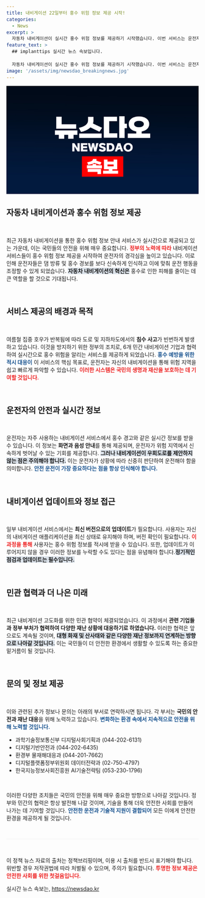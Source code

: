```yaml
---
title: 내비게이션 22일부터 홍수 위험 정보 제공 시작!
categories:
  - News
excerpt: >
  자동차 내비게이션이 실시간 홍수 위험 정보를 제공하기 시작했습니다. 이번 서비스는 운전자가 위험지역에서 벗어나게 돕고, 집중호우로 인한 피해를 예방하기 위한 민관 협력의 일환입니다. 디지털 시대의 스마트 드라이빙을 놓치지 마세요!
feature_text: >
  ## implanttips 실시간 뉴스 속보입니다.

  자동차 내비게이션이 실시간 홍수 위험 정보를 제공하기 시작했습니다. 이번 서비스는 운전자가 위험지역에서 벗어나게 돕고, 집중호우로 인한 피해를 예방하기 위한 민관 협력의 일환입니다. 디지털 시대의 스마트 드라이빙을 놓치지 마세요!
image: '/assets/img/newsdao_breakingnews.jpg'
---
```


<p><img src="/assets/img/newsdao_breakingnews.jpg" alt="implanttips 속보" /></p>

<h2 data-ke-size="size26">자동차 내비게이션과 홍수 위험 정보 제공</h2>

<p data-ke-size="size16">&nbsp;</p>

<p>최근 자동차 내비게이션을 통한 홍수 위험 정보 안내 서비스가 실시간으로 제공되고 있는 가운데, 이는 국민들의 안전을 위해 매우 중요합니다. <b><span style="color: #ee2323;">정부의 노력에 따라</span></b> 내비게이션 서비스들이 홍수 위험 정보 제공을 시작하여 운전자의 경각심을 높이고 있습니다. 이로 인해 운전자들은 댐 방류 및 홍수 경보를 보다 신속하게 인식하고 이에 맞춰 운전 행동을 조정할 수 있게 되었습니다. <b><span style="background-color: #21538527;">자동차 내비게이션의 혁신은</span></b> 홍수로 인한 피해를 줄이는 데 큰 역할을 할 것으로 기대됩니다. </p>

<p data-ke-size="size16">&nbsp;</p>

<h2 data-ke-size="size26">서비스 제공의 배경과 목적</h2>

<p data-ke-size="size16">&nbsp;</p>

<p>여름철 집중 호우가 반복됨에 따라 도로 및 지하차도에서의 <b>침수 사고</b>가 빈번하게 발생하고 있습니다. 이것을 방지하기 위한 정부의 조치로, 6개 민간 내비게이션 기업과 협력하여 실시간으로 홍수 위험을 알리는 서비스를 제공하게 되었습니다. <b><span style="color: #1a5490;">홍수 예방을 위한 적시 대응이</span></b> 이 서비스의 핵심 목표로, 운전자는 자신의 내비게이션을 통해 위험 지역을 쉽고 빠르게 파악할 수 있습니다. <b><span style="color: #ee2323;">이러한 시스템은 국민의 생명과 재산을 보호하는 데 기여할 것입니다.</span></b></p>

<p data-ke-size="size16">&nbsp;</p>

<h2 data-ke-size="size26">운전자의 안전과 실시간 정보</h2>

<p data-ke-size="size16">&nbsp;</p>

<p>운전자는 자주 사용하는 내비게이션 서비스에서 홍수 경고와 같은 실시간 정보를 받을 수 있습니다. 이 정보는 <b>화면과 음성 안내</b>를 통해 제공되며, 운전자가 위험 지역에서 신속하게 벗어날 수 있는 기회를 제공합니다. <b><span style="background-color: #21538527;">그러나 내비게이션이 우회도로를 제안하지 않는 점은 주의해야 합니다.</span></b> 이는 운전자가 상황에 따라 신중히 판단하여 운전해야 함을 의미합니다. <b><span style="color: #1a5490;">안전 운전이 가장 중요하다는 점을 항상 인식해야 합니다.</span></b></p>

<p data-ke-size="size16">&nbsp;</p>

<h2 data-ke-size="size26">내비게이션 업데이트와 정보 접근</h2>

<p data-ke-size="size16">&nbsp;</p>

<p>일부 내비게이션 서비스에서는 <b>최신 버전으로의 업데이트</b>가 필요합니다. 사용자는 자신의 내비게이션 애플리케이션을 최신 상태로 유지해야 하며, 버전 확인이 필요합니다. <b><span style="color: #ee2323;">이 과정을 통해</span></b> 사용자는 홍수 위험 정보를 적시에 받을 수 있습니다. 또한, 업데이트가 이루어지지 않을 경우 이러한 정보를 누락할 수도 있다는 점을 유념해야 합니다.<b><span style="background-color: #21538527;">정기적인 점검과 업데이트는 필수입니다.</span></b></p>

<p data-ke-size="size16">&nbsp;</p>

<h2 data-ke-size="size26">민관 협력과 더 나은 미래</h2>

<p data-ke-size="size16">&nbsp;</p>

<p>최근 내비게이션 고도화를 위한 민관 협약이 체결되었습니다. 이 과정에서 <b>관련 기업들과 정부 부처가 협력하여 다양한 재난 상황에 대응하기로 하였습니다.</b> 이러한 협력은 앞으로도 계속될 것이며, <b><span style="background-color: #21538527;">대형 화재 및 산사태와 같은 다양한 재난 정보까지 연계하는 방향으로 나아갈 것입니다.</span></b> 이는 국민들이 더 안전한 환경에서 생활할 수 있도록 하는 중요한 밑거름이 될 것입니다.</p>

<p data-ke-size="size16">&nbsp;</p>

<h2 data-ke-size="size26">문의 및 정보 제공</h2>

<p data-ke-size="size16">&nbsp;</p>

<p>이와 관련된 추가 정보나 문의는 아래의 부서로 연락하시면 됩니다. 각 부서는 <b>국민의 안전과 재난 대응</b>을 위해 노력하고 있습니다. <b><span style="color: #1a5490;">변화하는 환경 속에서 지속적으로 안전을 위해 노력할 것입니다.</span></b></p>

<ul>
<li>과학기술정보통신부 디지털사회기획과 (044-202-6131)</li>
<li>디지털기반안전과 (044-202-6435)</li>
<li>환경부 물재해대응과 (044-201-7662)</li>
<li>디지털플랫폼정부위원회 데이터전략과 (02-750-4797)</li>
<li>한국지능정보사회진흥원 AI기술전략팀 (053-230-1796)</li>
</ul>

<p data-ke-size="size16">&nbsp;</p>

<p>이러한 다양한 조치들은 국민의 안전을 위해 매우 중요한 방향으로 나아갈 것입니다. 정부와 민간의 협력은 항상 발전해 나갈 것이며, 기술을 통해 더욱 안전한 사회를 만들어 나가는 데 기여할 것입니다. <b><span style="color: #1a5490;">안전한 운전과 기술적 지원이 결합되어</span></b> 모든 이에게 안전한 환경을 제공하게 될 것입니다. </p>

<p data-ke-size="size16">&nbsp;</p>

<hr style="height: 1px; border: none; color: #eee; background-color: #eee;">

<p data-ke-size="size16">&nbsp;</p>

<p>이 정책 뉴스 자료의 출처는 정책브리핑이며, 이용 시 출처를 반드시 표기해야 합니다. 위반할 경우 저작권법에 따라 처벌될 수 있으며, 주의가 필요합니다. <b><span style="color: #ee2323;">투명한 정보 제공은 안전한 사회를 위한 첫걸음입니다.</span></b></p>
실시간 뉴스 속보는, <a href="https://newsdao.kr" rel="dofollow">https://newsdao.kr</a>


